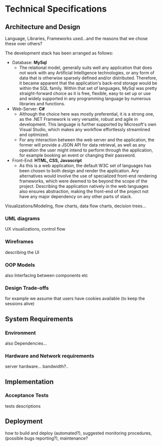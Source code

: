 # Technical Specifications

## Architecture and Design

Language, Libraries, Frameworks used...and the reasons that we chose these over others?

The development stack has been arranged as follows:

- Database: **MySql**
	- The relational model, generally suits well any application that does not work with any Artificial Intelligence technologies, or any form of data that is otherwise sparsely defined and/or distributed. Therefore, it became apparent that the application's back-end storage would be within the SQL family. Within that set of languages, MySql was pretty straight-forward choice as it is free, flexible, easy to set up or use and widely supported in any programming language by numerous libraries and functions.
- Web-Server: **C#**
	- Although the choice here was mostly preferential, it is a strong one, as the .NET Framework is very versatile, robust and agile in development. This language is further supported by Microsoft's own Visual Studio, which makes any workflow effortlessly streamlined and optimized.
	- For any interaction between the web server and the application, the former will provide a JSON API for data retrieval, as well as any operation the user might intend to perform through the application, for example booking an event or changing their password.
- Front-End: **HTML, CSS, Javascript**
	- As this is a web application, the default W3C set of languages has been chosen to both design and render the application. Any alternatives would involve the use of specialized front-end rendering frameworks, which were deemed to be beyond the scope of the project. Describing the application natively in the web languages also ensures abstraction, making the front-end of the project not have any major dependency on any other parts of stack.


Visualizations/Modeling, flow charts, data flow charts, decision trees...



### UML diagrams

UX visualizations, control flow

### Wireframes

describing the UI

### OOP Models

also Interfacing between components etc

### Design Trade-offs

for example we assume that users have cookies available (to keep the sessions alive) 

## System Requirements

### Environment

also Dependencies...

### Hardware and Network requirements

server hardware... bandwidth?..

## Implementation

### Acceptance Tests

tests descriptions

## Deployment

how to build and deploy (automated?), suggested monitoring procedures, (possible bugs reporting?), maintenance?





